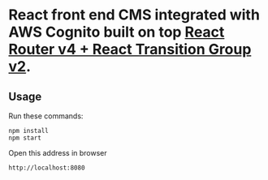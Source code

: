 # React front end CMS integrated with AWS Cognito built on top [React Router v4 + React Transition Group v2](https://github.com/Vic-L/react-router-4-react-transition-group-2).

## Usage

Run these commands:
```
npm install
npm start
```

Open this address in browser
```
http://localhost:8080
```

